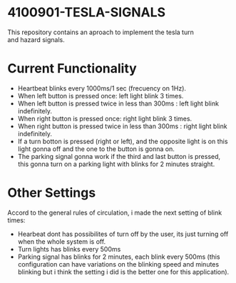 # 4100901-TESLA-SIGNALS
This repository contains an aproach to implement the tesla turn and hazard signals.

# Current Functionality 
- Heartbeat blinks every 1000ms/1 sec (frecuency on 1Hz).
- When left button is pressed once: left light blink 3 times.
- When left button is pressed twice in less than 300ms : left light blink indefinitely.
- When right button is pressed once: right light blink 3 times.
- When right button is pressed twice in less than 300ms : right light blink indefinitely.
- If a turn botton is pressed (right or left), and the opposite light is on this light gonna off and the one to the button is gonna on.
- The parking signal gonna work if the third and last button is pressed, this gonna turn on a parking light with blinks for 2 minutes straight.

# Other Settings 

Accord to the general rules of circulation, i made the next setting of blink times:
- Hearbeat dont has possibilites of turn off by the user, its just turning off when the whole system is off. 
- Turn lights has blinks every 500ms
- Parking signal has blinks for 2 minutes, each blink every 500ms (this configuration can have variations on the blinking speed and minutes blinking but i think the setting i did is the better one for this application). 
